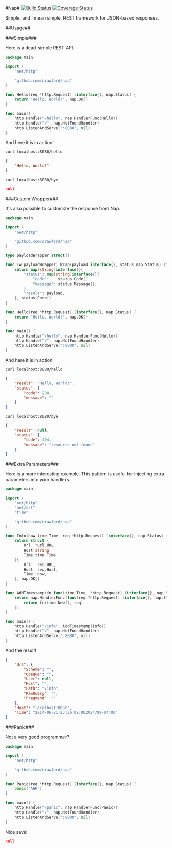 #Nap#
[![Build Status](https://travis-ci.org/crawford/nap.svg?branch=master)](https://travis-ci.org/crawford/nap)
[![Coverage Status](https://coveralls.io/repos/crawford/nap/badge.png?branch=master)](https://coveralls.io/r/crawford/nap?branch=master)

Simple, and I mean simple, REST framework for JSON-based responses.

##Usage##

###Simple###

Here is a dead-simple REST API.

```go
package main

import (
	"net/http"

	"github.com/crawford/nap"
)

func Hello(req *http.Request) (interface{}, nap.Status) {
	return "Hello, World!", nap.OK{}
}

func main() {
	http.Handle("/hello", nap.HandlerFunc(Hello))
	http.Handle("/", nap.NotFoundHandler)
	http.ListenAndServe(":8080", nil)
}
```

And here it is in action!

`curl localhost:8080/hello`
```json
{
	"Hello, World!"
}
```

`curl localhost:8080/bye`
```json
null
```

###Custom Wrapper###

It's also possible to customize the response from Nap.

```go
package main

import (
	"net/http"

	"github.com/crawford/nap"
)

type payloadWrapper struct{}

func (w payloadWrapper) Wrap(payload interface{}, status nap.Status) (interface{}, int) {
	return map[string]interface{}{
		"status": map[string]interface{}{
			"code":    status.Code(),
			"message": status.Message(),
		},
		"result": payload,
	}, status.Code()
}

func Hello(req *http.Request) (interface{}, nap.Status) {
	return "Hello, World!", nap.OK{}
}

func main() {
	http.Handle("/hello", nap.HandlerFunc(Hello))
	http.Handle("/", nap.NotFoundHandler)
	http.ListenAndServe(":8080", nil)
}
```

And here it is in action!

`curl localhost:8080/hello`

```json
{
	"result": "Hello, World!",
	"status": {
		"code": 200,
		"message": ""
	}
}
```

`curl localhost:8080/bye`
```json
{
	"result": null,
	"status": {
		"code": 404,
		"message": "resource not found"
	}
}
```

###Extra Parameters###

Here is a more interesting example. This pattern is useful for injecting extra parameters into your handlers.

```go
package main

import (
	"net/http"
	"net/url"
	"time"

	"github.com/crawford/nap"
)

func Info(now time.Time, req *http.Request) (interface{}, nap.Status) {
	return struct {
		Url  *url.URL
		Host string
		Time time.Time
	}{
		Url:  req.URL,
		Host: req.Host,
		Time: now,
	}, nap.OK{}
}

func AddTimestamp(fn func(time.Time, *http.Request) (interface{}, nap.Status)) http.Handler {
	return nap.HandlerFunc(func(req *http.Request) (interface{}, nap.Status) {
		return fn(time.Now(), req)
	})
}

func main() {
	http.Handle("/info", AddTimestamp(Info))
	http.Handle("/", nap.NotFoundHandler)
	http.ListenAndServe(":8080", nil)
}

```

And the result!

```json
{
	"Url": {
		"Scheme": "",
		"Opaque": "",
		"User": null,
		"Host": "",
		"Path": "/info",
		"RawQuery": "",
		"Fragment": ""
	},
	"Host": "localhost:8080",
	"Time": "2014-06-21T23:26:09.002024789-07:00"
}
```

###Panic###

Not a very good programmer?

```go
package main

import (
	"net/http"

	"github.com/crawford/nap"
)

func Panic(req *http.Request) (interface{}, nap.Status) {
	panic("AHH")
}

func main() {
	http.Handle("/panic", nap.HandlerFunc(Panic))
	http.Handle("/", nap.NotFoundHandler)
	http.ListenAndServe(":8080", nil)
}
```

Nice save!

```json
null
```
